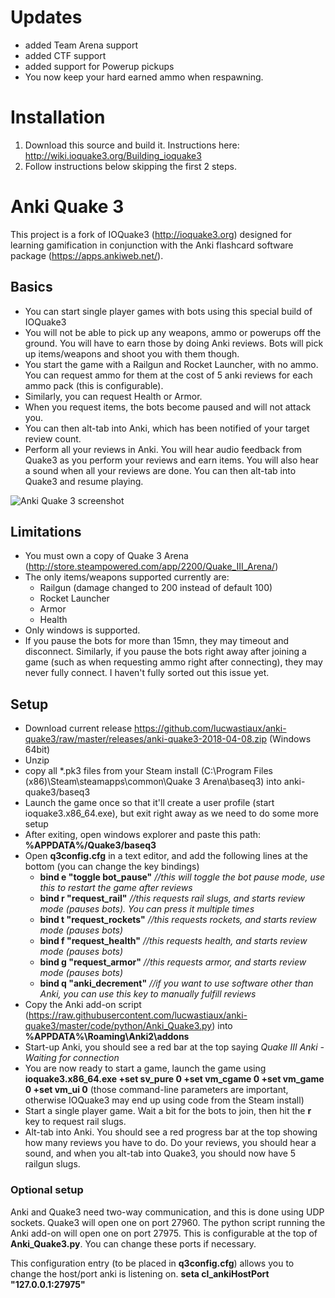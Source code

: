 # Updates
* added Team Arena support
* added CTF support
* added support for Powerup pickups
* You now keep your hard earned ammo when respawning.

# Installation
1. Download this source and build it. Instructions here: http://wiki.ioquake3.org/Building_ioquake3
2. Follow instructions below skipping the first 2 steps.

# Anki Quake 3

This project is a fork of IOQuake3 (http://ioquake3.org) designed for learning gamification
in conjunction with the Anki flashcard software package (https://apps.ankiweb.net/).

## Basics
* You can start single player games with bots using this special build of IOQuake3
* You will not be able to pick up any weapons, ammo or powerups off the ground. You will have to earn those by doing Anki reviews. Bots will pick up items/weapons and shoot you with them though.
* You start the game with a Railgun and Rocket Launcher, with no ammo. You can request ammo for them at the cost of 5 anki reviews for each ammo pack (this is configurable). 
* Similarly, you can request Health or Armor.
* When you request items, the bots become paused and will not attack you.
* You can then alt-tab into Anki, which has been notified of your target review count.
* Perform all your reviews in Anki. You will hear audio feedback from Quake3 as you perform your reviews and earn items. You will also hear a sound when all your reviews are done. You can then alt-tab into Quake3 and resume playing.

![Anki Quake 3 screenshot](https://raw.githubusercontent.com/lucwastiaux/anki-quake3/master/screenshots/anki_quake3.jpg)

## Limitations
* You must own a copy of Quake 3 Arena (http://store.steampowered.com/app/2200/Quake_III_Arena/)
* The only items/weapons supported currently are:
   * Railgun (damage changed to 200 instead of default 100)
   * Rocket Launcher
   * Armor
   * Health
* Only windows is supported.
* If you pause the bots for more than 15mn, they may timeout and disconnect. Similarly, if you pause the bots right away after joining a game (such as when requesting ammo right after connecting), they may never fully connect. I haven't fully sorted out this issue yet.


## Setup
* Download current release https://github.com/lucwastiaux/anki-quake3/raw/master/releases/anki-quake3-2018-04-08.zip (Windows 64bit)
* Unzip
* copy all *.pk3 files from your Steam install (C:\Program Files (x86)\Steam\steamapps\common\Quake 3 Arena\baseq3) into anki-quake3/baseq3
* Launch the game once so that it'll create a user profile (start ioquake3.x86_64.exe), but exit right away as we need to do some more setup
* After exiting, open windows explorer and paste this path: **%APPDATA%/Quake3/baseq3**
* Open **q3config.cfg** in a text editor, and add the following lines at the bottom (you can change the key bindings)
   * **bind e "toggle bot_pause"**  *//this will toggle the bot pause mode, use this to restart the game after reviews*
   * **bind r "request_rail"** *//this requests rail slugs, and starts review mode (pauses bots). You can press it multiple times*
   * **bind t "request_rockets"** *//this requests rockets, and starts review mode (pauses bots)*
   * **bind f "request_health"** *//this requests health, and starts review mode (pauses bots)*
   * **bind g "request_armor"** *//this requests armor, and starts review mode (pauses bots)*
   * **bind q "anki_decrement"** *//if you want to use software other than Anki, you can use this key to manually fulfill reviews*
* Copy the Anki add-on script (https://raw.githubusercontent.com/lucwastiaux/anki-quake3/master/code/python/Anki_Quake3.py) into **%APPDATA%\Roaming\Anki2\addons**
* Start-up Anki, you should see a red bar at the top saying *Quake III Anki - Waiting for connection*
* You are now ready to start a game, launch the game using **ioquake3.x86_64.exe +set sv_pure 0 +set vm_cgame 0 +set vm_game 0 +set vm_ui 0** (those command-line parameters are important, otherwise IOQuake3 may end up using code from the Steam install)
* Start a single player game. Wait a bit for the bots to join, then hit the **r** key to request rail slugs.
* Alt-tab into Anki. You should see a red progress bar at the top showing how many reviews you have to do. Do your reviews, you should hear a sound, and when you alt-tab into Quake3, you should now have 5 railgun slugs.

### Optional setup
Anki and Quake3 need two-way communication, and this is done using UDP sockets. Quake3 will open one on port 27960. The python script running the Anki add-on will open one on port 27975. This is configurable at the top of **Anki_Quake3.py**. You can change these ports if necessary.

This configuration entry (to be placed in **q3config.cfg**) allows you to change the host/port anki is listening on.
**seta cl_ankiHostPort "127.0.0.1:27975"**
